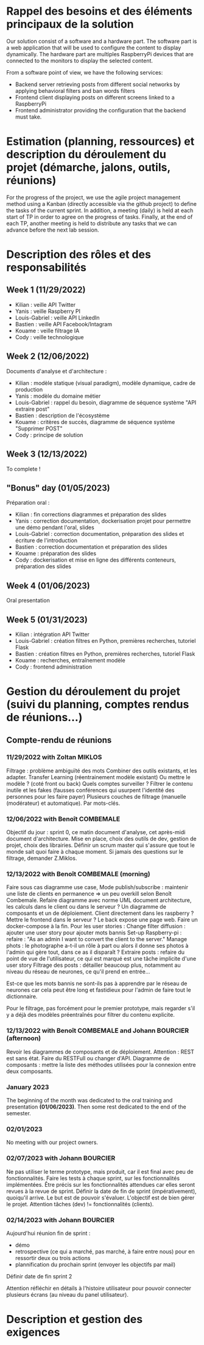 # Rappel des besoins et des éléments principaux de la solution

Our solution consist of a software and a hardware part. The software part is a web application that will be used to configure the content to display dynamically. The hardware part are multiples RaspberryPi devices that are connected to the monitors to display the selected content.

From a software point of view, we have the following services:
- Backend server retrieving posts from different social networks by applying behavioral filters and ban words filters
- Frontend client displaying posts on different screens linked to a RaspberryPi
- Frontend administrator providing the configuration that the backend must take.

# Estimation (planning, ressources) et description du déroulement du projet (démarche, jalons, outils, réunions)

For the progress of the project, we use the agile project management method using a Kanban (directly accessible via the github project) to define the tasks of the current sprint. In addition, a meeting (daily) is held at each start of TP in order to agree on the progress of tasks. Finally, at the end of each TP, another meeting is held to distribute any tasks that we can advance before the next lab session.

# Description des rôles et des responsabilités

## Week 1 (11/29/2022)

- Kilian : veille API Twitter
- Yanis : veille Raspberry PI
- Louis-Gabriel : veille API LinkedIn
- Bastien : veille API Facebook/Intagram
- Kouame : veille filtrage IA
- Cody : veille technologique

## Week 2 (12/06/2022)

Documents d'analyse et d'architecture :

- Kilian : modèle statique (visual paradigm), modèle dynamique, cadre de production
- Yanis : modèle du domaine métier
- Louis-Gabriel : rappel du besoin, diagramme de séquence système "API extraire post"
- Bastien : description de l'écosystème
- Kouame : critères de succès, diagramme de séquence système "Supprimer POST"
- Cody : principe de solution

## Week 3 (12/13/2022)

To complete !

## "Bonus" day (01/05/2023)

Préparation oral :

- Kilian : fin corrections diagrammes et préparation des slides
- Yanis : correction documentation, dockerisation projet pour permettre une démo pendant l'oral, slides 
- Louis-Gabriel : correction documentation, préparation des slides et écriture de l'introduction
- Bastien : correction documentation et préparation des slides
- Kouame : préparation des slides
- Cody : dockerisation et mise en ligne des différents conteneurs, préparation des slides

## Week 4 (01/06/2023)

Oral presentation

## Week 5 (01/31/2023)

- Kilian : intégration API Twitter
- Louis-Gabriel : création filtres en Python, premières recherches, tutoriel Flask
- Bastien : création filtres en Python, premières recherches, tutoriel Flask
- Kouame : recherches, entraînement modèle
- Cody : frontend administration

# Gestion du déroulement du projet (suivi du planning, comptes rendus de réunions...)

## Compte-rendu de réunions

### 11/29/2022 with Zoltan MIKLOS

Filtrage : problème ambiguïté des mots 
Combiner des outils existants, et les adapter.
Transfer Learning (réentrainement modèle existant)
Ou mettre le modèle ? (coté front ou back)
Quels comptes surveiller ?
Filtrer le contenu inutile et les fakes (fausses conférences qui usurpent l'identité des personnes pour les faire payer)
Plusieurs couches de filtrage (manuelle (modérateur) et automatique). Par mots-clés.

### 12/06/2022 with Benoît COMBEMALE

Objectif du jour : sprint 0, ce matin document d'analyse, cet après-midi document d'architecture.
Mise en place, choix des outils de dev, gestion de projet, choix des librairies.
Définir un scrum master qui s'assure que tout le monde sait quoi faire à chaque moment.
Si jamais des questions sur le filtrage, demander Z.Miklos.

### 12/13/2022 with Benoît COMBEMALE (morning)

Faire sous cas diagramme use case,
Mode publish/subscribe : maintenir une liste de clients en permanence => un peu overkill selon Benoît Combemale.
Refaire diagramme avec norme UML document architecture, les calculs dans le client ou dans le serveur ?
Un diagramme de composants et un de déploiement.
Client directement dans les raspberry ?
Mettre le frontend dans le serveur ?
Le back expose une page web. 
Faire un docker-compose à la fin.
Pour les user stories :
    Change filter diffusion : ajouter une user story pour ajouter mots bannis
    Set-up Raspberry-pi : refaire : "As an admin I want to convert the client to the server."
    Manage phots : le photographe a-t-il un rôle à part ou alors il donne ses photos à l'admin qui gère tout, dans ce as il disparaît ?
    Extraire posts : refaire du point de vue de l'utilisateur, ce qui est marqué est une tâche implicite d'une user story
    Filtrage des posts : détailler beaucoup plus, notamment au niveau du réseau de neurones, ce qu'il prend en entrée... 
    
Est-ce que les mots bannis ne sont-ils pas à apprendre par le réseau de neurones car cela peut être long et fastidieux pour l'admin de faire tout le dictionnaire.

Pour le filtrage, pas forcément pour le premier prototype, mais regarder s'il y a déjà des modèles préentraînés pour filtrer du contenu explicite.

### 12/13/2022 with Benoît COMBEMALE and Johann BOURCIER (afternoon)

Revoir les diagrammes de composants et de déploiement.
Attention : REST est sans état. Faire du RESTFull ou changer d'API.
Diagramme de composants : mettre la liste des méthodes utilisées pour la connexion entre deux composants.

### January 2023

The beginning of the month was dedicated to the oral training and presentation **(01/06/2023)**. Then some rest dedicated to the end of the semester.

### 02/01/2023

No meeting with our project owners.

### 02/07/2023 with Johann BOURCIER

Ne pas utiliser le terme prototype, mais produit, car il est final avec peu de fonctionnalités.
Faire les tests à chaque sprint, sur les fonctionnalités implémentées.
Être précis sur les fonctionnalités attendues car elles seront revues à la revue de sprint.
Définir la date de fin de sprint (impérativement), quoiqu'il arrive. Le but est de pouvoir s'évaluer. L'objectif est de bien gérer le projet.
Attention tâches (dev) != fonctionnalités (clients).

### 02/14/2023 with Johann BOURCIER

Aujourd'hui réunion fin de sprint : 
- démo
- retrospective (ce qui a marché, pas marché, à faire entre nous) pour en ressortir deux ou trois actions
- plannification du prochain sprint (envoyer les objectifs par mail)

Définir date de fin sprint 2

Attention réfléchir en détails à l'histoire utilisateur pour pouvoir connecter plusieurs écrans (au niveau du panel utilisateur).

# Description et gestion des exigences